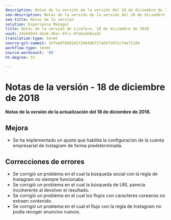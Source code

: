 ```yaml
---
description: Notas de la versión de la versión del 18 de diciembre de 2018.
seo-description: Notas de la versión de la versión del 18 de diciembre de 2018.
seo-title: Notas de la versión
solution: Experience Manager
title: Notas de la versión de Livefyre, 18 de diciembre de 2018
uuid: 34e64943-dea6-46ac-9fcc-8febeab6aa42
translation-type: tm+mt
source-git-commit: 35feb87bb82d1f298496717a65f1972cf4e71104
workflow-type: tm+mt
source-wordcount: '89'
ht-degree: 5%

---
```



# Notas de la versión - 18 de diciembre de 2018

**Notas de la versión de la actualización del 18 de diciembre de 2018.**

## Mejora

* Se ha implementado un ajuste que habilita la configuración de la cuenta empresarial de Instagram de forma predeterminada.

## Correcciones de errores

* Se corrigió un problema en el cual la búsqueda social con la regla de Instagram no siempre funcionaba.
* Se corrigió un problema en el cual la búsqueda de URL parecía incoherente al devolver el resultado.
* Se corrigió un problema en el cual los flujos con caracteres coreanos no extraen contenido.
* Se corrigió un problema en el cual el flujo con la regla de Instagram no podía recoger anuncios nuevos.
